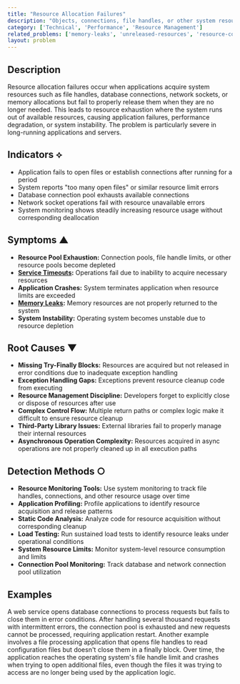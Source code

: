 ```yaml
---
title: "Resource Allocation Failures"
description: "Objects, connections, file handles, or other system resources are allocated but never properly deallocated or closed, leading to resource exhaustion."
category: ['Technical', 'Performance', 'Resource Management']
related_problems: ['memory-leaks', 'unreleased-resources', 'resource-contention']
layout: problem
---
```


## Description

Resource allocation failures occur when applications acquire system resources such as file handles, database connections, network sockets, or memory allocations but fail to properly release them when they are no longer needed. This leads to resource exhaustion where the system runs out of available resources, causing application failures, performance degradation, or system instability. The problem is particularly severe in long-running applications and servers.

## Indicators ⟡

- Application fails to open files or establish connections after running for a period
- System reports "too many open files" or similar resource limit errors
- Database connection pool exhausts available connections
- Network socket operations fail with resource unavailable errors
- System monitoring shows steadily increasing resource usage without corresponding deallocation

## Symptoms ▲

- **Resource Pool Exhaustion:** Connection pools, file handle limits, or other resource pools become depleted
- **[Service Timeouts](service-timeouts.md):** Operations fail due to inability to acquire necessary resources
- **Application Crashes:** System terminates application when resource limits are exceeded
- **[Memory Leaks](memory-leaks.md):** Memory resources are not properly returned to the system
- **System Instability:** Operating system becomes unstable due to resource depletion

## Root Causes ▼

- **Missing Try-Finally Blocks:** Resources are acquired but not released in error conditions due to inadequate exception handling
- **Exception Handling Gaps:** Exceptions prevent resource cleanup code from executing
- **Resource Management Discipline:** Developers forget to explicitly close or dispose of resources after use
- **Complex Control Flow:** Multiple return paths or complex logic make it difficult to ensure resource cleanup
- **Third-Party Library Issues:** External libraries fail to properly manage their internal resources
- **Asynchronous Operation Complexity:** Resources acquired in async operations are not properly cleaned up in all execution paths

## Detection Methods ○

- **Resource Monitoring Tools:** Use system monitoring to track file handles, connections, and other resource usage over time
- **Application Profiling:** Profile applications to identify resource acquisition and release patterns
- **Static Code Analysis:** Analyze code for resource acquisition without corresponding cleanup
- **Load Testing:** Run sustained load tests to identify resource leaks under operational conditions
- **System Resource Limits:** Monitor system-level resource consumption and limits
- **Connection Pool Monitoring:** Track database and network connection pool utilization

## Examples

A web service opens database connections to process requests but fails to close them in error conditions. After handling several thousand requests with intermittent errors, the connection pool is exhausted and new requests cannot be processed, requiring application restart. Another example involves a file processing application that opens file handles to read configuration files but doesn't close them in a finally block. Over time, the application reaches the operating system's file handle limit and crashes when trying to open additional files, even though the files it was trying to access are no longer being used by the application logic.